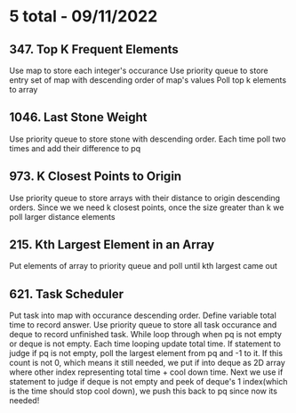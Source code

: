 # 5 total - 09/11/2022

## 347. Top K Frequent Elements
Use map to store each integer's occurance
Use priority queue to store entry set of map with descending order of map's values
Poll top k elements to array

## 1046. Last Stone Weight
Use priority queue to store stone with descending order. Each time poll two times and add their difference to pq

## 973. K Closest Points to Origin
Use priority queue to store arrays with their distance to origin descending orders. Since we we need k closest points, once the size greater than k we poll larger distance elements

## 215. Kth Largest Element in an Array
Put elements of array to priority queue and poll until kth largest came out

## 621. Task Scheduler
Put task into map with occurance descending order.
Define variable total time to record answer. Use priority queue to store all task occurance and deque to record unfinished task.
While loop through when pq is not empty or deque is not empty. Each time looping update total time. If statement to judge if pq is not empty, poll the largest element from pq and -1 to it. If this count is not 0, which means it still needed, we put if into deque as 2D array where other index representing total time + cool down time.
Next we use if statement to judge if deque is not empty and peek of deque's 1 index(which is the time should stop cool down), we push this back to pq since now its needed!
